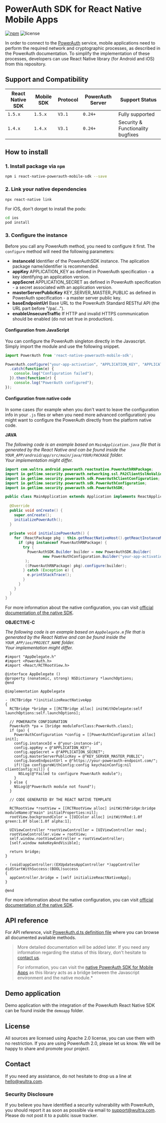 # PowerAuth SDK for React Native Mobile Apps
<!-- begin remove -->
[![npm](https://img.shields.io/npm/v/react-native-powerauth-mobile-sdk)](https://www.npmjs.com/package/react-native-powerauth-mobile-sdk) ![license](https://img.shields.io/github/license/wultra/react-native-powerauth-mobile-sdk)
<!-- end -->

In order to connect to the [PowerAuth](https://www.wultra.com/mobile-security-suite) service, mobile applications need to perform the required network and cryptographic processes, as described in the PowerAuth documentation. To simplify the implementation of these processes, developers can use React Native library (for Android and iOS) from this repository.

## Support and Compatibility

|React Native SDK| Mobile SDK | Protocol | PowerAuth Server    | Support Status                    |
|----------------|------------|----------|---------------------|-----------------------------------|
|`1.5.x`         | `1.5.x`    | `V3.1`   | `0.24+`             | Fully supported                   |
|`1.4.x`         | `1.4.x`    | `V3.1`   | `0.24+`             | Security & Functionality bugfixes |

## How to install

### 1. Install package via `npm`
```sh
npm i react-native-powerauth-mobile-sdk --save
```

### 2. Link your native dependencies

```sh
npx react-native link
```

For iOS, don't dorget to install the pods:

```sh
cd ios
pod install
```
### 3. Configure the instance

Before you call any PowerAuth method, you need to configure it first. The `configure` method will need the following parameters:

- **instanceId** Identifier of the PowerAuthSDK instance. The aplication package name/identifier is recommended.  
- **appKey** APPLICATION_KEY as defined in PowerAuth specification - a key identifying an application version.
- **appSecret** APPLICATION_SECRET as defined in PowerAuth specification - a secret associated with an application version.  
- **masterServerPublicKey** KEY\_SERVER\_MASTER_PUBLIC as defined in PowerAuth specification - a master server public key.  
- **baseEndpointUrl** Base URL to the PowerAuth Standard RESTful API (the URL part before "/pa/...").  
- **enableUnsecureTraffic** If HTTP and invalid HTTPS communication should be enabled (do not set true in production).  

#### Configuration from JavaScript

You can configure the PowerAuth singleton directly in the Javascript. Simply import the module and use the following snippet.

```js
import PowerAuth from 'react-native-powerauth-mobile-sdk';

PowerAuth.configure("your-app-activation", "APPLICATION_KEY", "APPLICATION_SECRET", "KEY_SERVER_MASTER_PUBLIC", "https://your-powerauth-endpoint.com/", false)
  .catch(function(e) {
    console.log("Configuration failed");
  }).then(function(r) {
    console.log("PowerAuth configured");
});
```

#### Configuration from native code

In some cases (for example when you don't want to leave the configuration info in your `.js` files or when you need more advanced configuration) you might want to configure the PowerAuth directly from the platform native code.

__JAVA__

_The following code is an example based on `MainApplication.java` file that is generated by the React Native and can be found inside the `YOUR_APP/android/app/src/main/java/YOUR/PACKAGE` folder._  
_Your implementation might differ._

```java
import com.wultra.android.powerauth.reactnative.PowerAuthRNPackage;
import io.getlime.security.powerauth.networking.ssl.PA2ClientSslNoValidationStrategy;
import io.getlime.security.powerauth.sdk.PowerAuthClientConfiguration;
import io.getlime.security.powerauth.sdk.PowerAuthConfiguration;
import io.getlime.security.powerauth.sdk.PowerAuthSDK;

public class MainApplication extends Application implements ReactApplication {
		
  @Override
  public void onCreate() {
    super.onCreate();
    initializePowerAuth();
  }
  	
  private void initializePowerAuth() {
    for (ReactPackage pkg : this.getReactNativeHost().getReactInstanceManager().getPackages()) {
      if (pkg instanceof PowerAuthRNPackage) {
        try {
          PowerAuthSDK.Builder builder = new PowerAuthSDK.Builder(
                 new PowerAuthConfiguration.Builder("your-app-activation", "https://your-powerauth-endpoint.com/", "APPLICATION_KEY", "APPLICATION_SECRET", "KEY_SERVER_MPK").build()
         );
         ((PowerAuthRNPackage) pkg).configure(builder);
        } catch (Exception e) {
          e.printStackTrace();
        }
      }
    }
  }
}
```

For more information about the native configuration, you can visit [official documentation of the native SDK](https://github.com/wultra/powerauth-mobile-sdk/blob/develop/docs/PowerAuth-SDK-for-Android.md#configuration).

__OBJECTIVE-C__

_The following code is an example based on `AppDelegate.m` file that is generated by the React Native and can be found inside the `YOUR_APP/ios/PROJECT_NAME` folder._  
_Your implementation might differ._

```objc
#import "AppDelegate.h"
#import <PowerAuth.h>
#import <React/RCTRootView.h>

@interface AppDelegate ()
@property (nonatomic, strong) NSDictionary *launchOptions;
@end

@implementation AppDelegate

- (RCTBridge *)initializeReactNativeApp
{
  RCTBridge *bridge = [[RCTBridge alloc] initWithDelegate:self launchOptions:self.launchOptions];
  
  // POWERAUTH CONFIGURATION
  PowerAuth *pa = [bridge moduleForClass:PowerAuth.class];
  if (pa) {
    PowerAuthConfiguration *config = [[PowerAuthConfiguration alloc] init];
    config.instanceId = @"your-instance-id";
    config.appKey = @"APPLICATION_KEY";
    config.appSecret = @"APPLICATION_SECRET";
    config.masterServerPublicKey = @"KEY_SERVER_MASTER_PUBLIC";
    config.baseEndpointUrl = @"https://your-powerauth-endpoint.com/";
    if(![pa configureWithConfig:config keychainConfig:nil clientConfig:nil]) {
      NSLog(@"Failed to configure PowerAuth module");
    }
  } else {
    NSLog(@"PowerAuth module not found");
  }
  
  // CODE GENERATED BY THE REACT NATIVE TEMPLATE
  
  RCTRootView *rootView = [[RCTRootView alloc] initWithBridge:bridge moduleName:@"main" initialProperties:nil];
  rootView.backgroundColor = [[UIColor alloc] initWithRed:1.0f green:1.0f blue:1.0f alpha:1];

  UIViewController *rootViewController = [UIViewController new];
  rootViewController.view = rootView;
  self.window.rootViewController = rootViewController;
  [self.window makeKeyAndVisible];

  return bridge;
}

- (void)appController:(EXUpdatesAppController *)appController didStartWithSuccess:(BOOL)success
{
  appController.bridge = [self initializeReactNativeApp];
}

@end
```

For more information about the native configuration, you can visit [official documentation of the native SDK](https://github.com/wultra/powerauth-mobile-sdk/blob/develop/docs/PowerAuth-SDK-for-iOS.md#configuration).

## API reference

For API reference, visit [PowerAuth.d.ts definition file](https://github.com/wultra/react-native-powerauth-mobile-sdk/blob/master/PowerAuth.d.ts) where you can browse all documented available methods.

> More detailed documentation will be added later. If you need any information regarding the status of this library, don't hesitate to [contact us](#contact).  
> 
> For information, you can visit the [native PowerAuth SDK for Mobile Apps](https://github.com/wultra/powerauth-mobile-sdk) as this library acts as a bridge between the Javascript environment and the native module.*

## Demo application

Demo application with the integration of the PowerAuth React Native SDK can be found inside the `demoapp` folder.

## License

All sources are licensed using Apache 2.0 license, you can use them with no restriction. If you are using PowerAuth 2.0, please let us know. We will be happy to share and promote your project.

## Contact

If you need any assistance, do not hesitate to drop us a line at [hello@wultra.com](mailto:hello@wultra.com).

### Security Disclosure

If you believe you have identified a security vulnerability with PowerAuth, you should report it as soon as possible via email to [support@wultra.com](mailto:support@wultra.com). Please do not post it to a public issue tracker.
